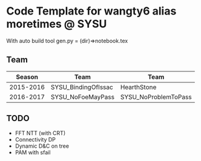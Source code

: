 # Code Template for wangty6 alias moretimes @ SYSU

With auto build tool gen.py = (dir)=>notebook.tex

## Team

| Season | Team | Team |
| ------| ------ | ------ |
| 2015-2016 | SYSU_BindingOfIssac | HearthStone |
| 2016-2017 | SYSU_NoFoeMayPass | SYSU_NoProblemToPass |

## TODO

* FFT NTT (with CRT)
* Connectivity DP
* Dynamic D&C on tree
* PAM with sfail
